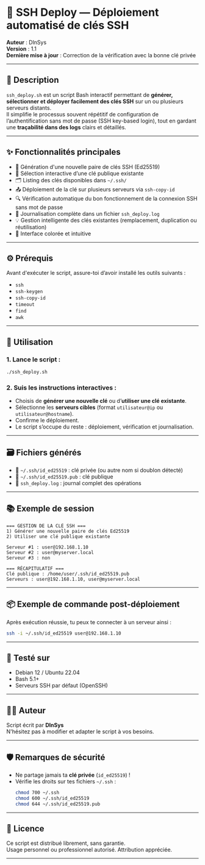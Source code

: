 # 🔐 SSH Deploy — Déploiement automatisé de clés SSH

**Auteur** : DlnSys  
**Version** : 1.1  
**Dernière mise à jour** : Correction de la vérification avec la bonne clé privée  

---

## 📌 Description

`ssh_deploy.sh` est un script Bash interactif permettant de **générer, sélectionner et déployer facilement des clés SSH** sur un ou plusieurs serveurs distants.  
Il simplifie le processus souvent répétitif de configuration de l’authentification sans mot de passe (SSH key-based login), tout en gardant une **traçabilité dans des logs** clairs et détaillés.

---

## ✨ Fonctionnalités principales

- 🎯 Génération d'une nouvelle paire de clés SSH (Ed25519)
- 📂 Sélection interactive d’une clé publique existante
- 🗂 Listing des clés disponibles dans `~/.ssh/`
- 📤 Déploiement de la clé sur plusieurs serveurs via `ssh-copy-id`
- 🔍 Vérification automatique du bon fonctionnement de la connexion SSH sans mot de passe
- 📝 Journalisation complète dans un fichier `ssh_deploy.log`
- 💡 Gestion intelligente des clés existantes (remplacement, duplication ou réutilisation)
- 🎨 Interface colorée et intuitive

---

## ⚙️ Prérequis

Avant d'exécuter le script, assure-toi d’avoir installé les outils suivants :

- `ssh`
- `ssh-keygen`
- `ssh-copy-id`
- `timeout`
- `find`
- `awk`

---

## 🚀 Utilisation

### 1. Lance le script :
```bash
./ssh_deploy.sh
```

### 2. Suis les instructions interactives :
- Choisis de **générer une nouvelle clé** ou d’**utiliser une clé existante**.
- Sélectionne les **serveurs cibles** (format `utilisateur@ip` ou `utilisateur@hostname`).
- Confirme le déploiement.
- Le script s’occupe du reste : déploiement, vérification et journalisation.

---

## 🗃️ Fichiers générés

- 🔑 `~/.ssh/id_ed25519` : clé privée (ou autre nom si doublon détecté)
- 📄 `~/.ssh/id_ed25519.pub` : clé publique
- 🧾 `ssh_deploy.log` : journal complet des opérations

---

## 📚 Exemple de session

```text
=== GESTION DE LA CLÉ SSH ===
1) Générer une nouvelle paire de clés Ed25519
2) Utiliser une clé publique existante

Serveur #1 : user@192.168.1.10
Serveur #2 : user@myserver.local
Serveur #3 : non

=== RÉCAPITULATIF ===
Clé publique : /home/user/.ssh/id_ed25519.pub
Serveurs : user@192.168.1.10, user@myserver.local
```

---

## 📦 Exemple de commande post-déploiement

Après exécution réussie, tu peux te connecter à un serveur ainsi :
```bash
ssh -i ~/.ssh/id_ed25519 user@192.168.1.10
```

---

## 🧪 Testé sur

- Debian 12 / Ubuntu 22.04
- Bash 5.1+
- Serveurs SSH par défaut (OpenSSH)

---

## 🧑‍💻 Auteur

Script écrit par **DlnSys**  
N'hésitez pas à modifier et adapter le script à vos besoins.

---

## 🛡️ Remarques de sécurité

- Ne partage jamais ta **clé privée** (`id_ed25519`) !
- Vérifie les droits sur tes fichiers `~/.ssh` :
  ```bash
  chmod 700 ~/.ssh
  chmod 600 ~/.ssh/id_ed25519
  chmod 644 ~/.ssh/id_ed25519.pub
  ```

---

## 🧾 Licence

Ce script est distribué librement, sans garantie.  
Usage personnel ou professionnel autorisé. Attribution appréciée.

---
